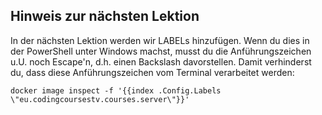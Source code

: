 ## Hinweis zur nächsten Lektion

In der nächsten Lektion werden wir LABELs hinzufügen. Wenn 
du dies in der PowerShell unter Windows machst, musst du 
die Anführungszeichen u.U. noch Escape'n, d.h. einen 
Backslash davorstellen. Damit verhinderst du, dass 
diese Anführungszeichen vom Terminal verarbeitet werden:

```
docker image inspect -f '{{index .Config.Labels \"eu.codingcoursestv.courses.server\"}}'
```